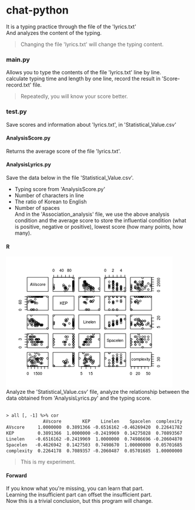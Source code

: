# chat-python

It is a typing practice through the file of the 'lyrics.txt'  
And analyzes the content of the typing.
> Changing the file 'lyrics.txt' will change the typing content.

### main.py
Allows you to type the contents of the file 'lyrics.txt' line by line.  
calculate typing time and length by one line, record the result in 'Score-record.txt' file.
> Repeatedly, you will know your score better.

### test.py
Save scores and information about 'lyrics.txt', in 'Statistical_Value.csv'  

#### AnalysisScore.py
Returns the average score of the file 'lyrics.txt'.

#### AnalysisLyrics.py
Save the data below in the file 'Statistical_Value.csv'.
- Typing score from 'AnalysisScore.py'
- Number of characters in line
- The ratio of Korean to English
- Number of spaces  
And in the 'Association_analysis' file, we use the above analysis condition and the average score to store the influential condition (what is positive, negative or positive), lowest score (how many points, how many).

#### R
![](R/Rplot.png)  
Analyze the 'Statistical_Value.csv' file, analyze the relationship between the data obtained from 'AnalysisLyrics.py' and the typing score.  
<pre><code>
> all [, -1] %>% cor
              AVscore        KEP    Linelen    Spacelen  complexity
AVscore     1.0000000  0.3891366 -0.6516162 -0.46269420  0.22641782
KEP         0.3891366  1.0000000 -0.2419969  0.14275028  0.70893567
Linelen    -0.6516162 -0.2419969  1.0000000  0.74986696 -0.20604870
Spacelen   -0.4626942  0.1427503  0.7498670  1.00000000  0.05701685
complexity  0.2264178  0.7089357 -0.2060487  0.05701685  1.00000000
</code></pre>
> This is my experiment.

#### Forward
If you know what you're missing, you can learn that part.  
Learning the insufficient part can offset the insufficient part.  
Now this is a trivial conclusion, but this program will change.
